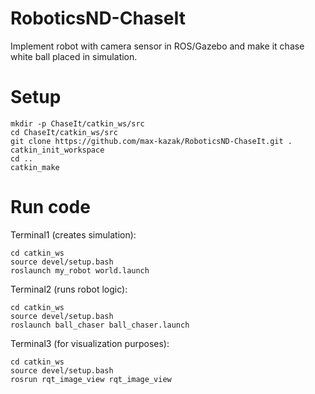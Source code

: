 # RoboticsND-ChaseIt
Implement robot with camera sensor in ROS/Gazebo and make it chase white ball placed in simulation.

# Setup

```
mkdir -p ChaseIt/catkin_ws/src
cd ChaseIt/catkin_ws/src
git clone https://github.com/max-kazak/RoboticsND-ChaseIt.git .
catkin_init_workspace
cd ..
catkin_make
```

# Run code
Terminal1 (creates simulation):
```
cd catkin_ws
source devel/setup.bash
roslaunch my_robot world.launch
```

Terminal2 (runs robot logic):
```
cd catkin_ws
source devel/setup.bash
roslaunch ball_chaser ball_chaser.launch
```

Terminal3 (for visualization purposes):
```
cd catkin_ws
source devel/setup.bash
rosrun rqt_image_view rqt_image_view 
```
